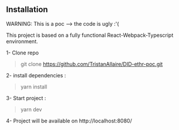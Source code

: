 ## Installation ##

WARNING: This is a poc --> the code is ugly :'(

This project is based on a fully functional React-Webpack-Typescript environment.

1- Clone repo
> git clone https://github.com/TristanAllaire/DID-ethr-poc.git

2- install dependencies :
> yarn install

3- Start project :
> yarn dev

4- Project will be available on http://localhost:8080/